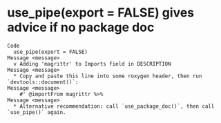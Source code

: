 # use_pipe(export = FALSE) gives advice if no package doc

    Code
      use_pipe(export = FALSE)
    Message <message>
      v Adding 'magrittr' to Imports field in DESCRIPTION
    Message <message>
      * Copy and paste this line into some roxygen header, then run `devtools::document()`:
    Message <message>
        #' @importFrom magrittr %>%
    Message <message>
      * Alternative recommendation: call `use_package_doc()`, then call `use_pipe()` again.

